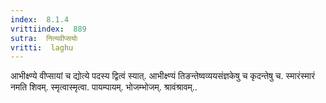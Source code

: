 ```yaml
---
index:  8.1.4
vrittiindex:  889
sutra:  नित्यवीप्सयोः
vritti:  laghu 
---
```


आभीक्ष्ण्ये वीप्सायां च द्योत्ये पदस्य द्वित्वं स्यात्. आभीक्ष्ण्यं तिङन्तेष्वव्ययसंज्ञकेषु च कृदन्तेषु च. स्मारंस्मारं नमति शिवम्. स्मृत्वास्मृत्वा. पायम्पायम्. भोजम्भोजम्. श्रावंश्रावम्..

